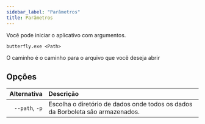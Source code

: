 ```yaml
---
sidebar_label: "Parâmetros"
title: Parâmetros
---
```


Você pode iniciar o aplicativo com argumentos.

`butterfly.exe <Path>`

O caminho é o caminho para o arquivo que você deseja abrir

## Opções

|    Alternativa | Descrição                                                                      |
| --------------:|:------------------------------------------------------------------------------ |
| `--path`, `-p` | Escolha o diretório de dados onde todos os dados da Borboleta são armazenados. |
